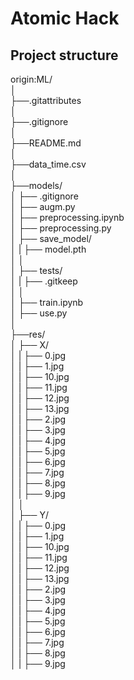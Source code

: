 # Atomic Hack

## Project structure
origin:ML/  
│  
├──.gitattributes  
│  
├──.gitignore  
│  
├──README.md  
│  
├──data_time.csv  
│  
├──models/  
│  ├── .gitignore  
│  ├── augm.py  
│  ├── preprocessing.ipynb  
│  ├── preprocessing.py  
│  ├── save_model/  
│  |   ├── model.pth  
│  │  
│  ├── tests/  
│  |   ├── .gitkeep  
│  │  
│  ├── train.ipynb  
│  ├── use.py  
│  
├──res/  
│  ├── X/  
│  |   ├── 0.jpg  
│  |   ├── 1.jpg  
│  |   ├── 10.jpg  
│  |   ├── 11.jpg  
│  |   ├── 12.jpg  
│  |   ├── 13.jpg  
│  |   ├── 2.jpg  
│  |   ├── 3.jpg  
│  |   ├── 4.jpg  
│  |   ├── 5.jpg  
│  |   ├── 6.jpg  
│  |   ├── 7.jpg  
│  |   ├── 8.jpg  
│  |   ├── 9.jpg  
│  │  
│  ├── Y/  
│  |   ├── 0.jpg  
│  |   ├── 1.jpg  
│  |   ├── 10.jpg  
│  |   ├── 11.jpg  
│  |   ├── 12.jpg  
│  |   ├── 13.jpg  
│  |   ├── 2.jpg  
│  |   ├── 3.jpg  
│  |   ├── 4.jpg  
│  |   ├── 5.jpg  
│  |   ├── 6.jpg  
│  |   ├── 7.jpg  
│  |   ├── 8.jpg  
│  |   ├── 9.jpg  